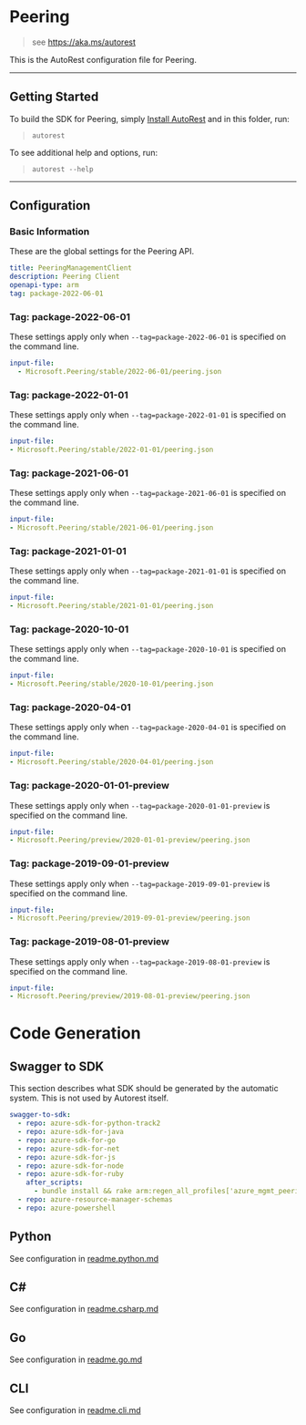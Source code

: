 # Peering

> see https://aka.ms/autorest

This is the AutoRest configuration file for Peering.

---

## Getting Started

To build the SDK for Peering, simply [Install AutoRest](https://aka.ms/autorest/install) and in this folder, run:

> `autorest`

To see additional help and options, run:

> `autorest --help`

---

## Configuration

### Basic Information

These are the global settings for the Peering API.

``` yaml
title: PeeringManagementClient
description: Peering Client
openapi-type: arm
tag: package-2022-06-01
```


### Tag: package-2022-06-01

These settings apply only when `--tag=package-2022-06-01` is specified on the command line.

```yaml $(tag) == 'package-2022-06-01'
input-file:
  - Microsoft.Peering/stable/2022-06-01/peering.json
```
### Tag: package-2022-01-01

These settings apply only when `--tag=package-2022-01-01` is specified on the command line.

``` yaml $(tag) == 'package-2022-01-01'
input-file:
- Microsoft.Peering/stable/2022-01-01/peering.json
```

### Tag: package-2021-06-01

These settings apply only when `--tag=package-2021-06-01` is specified on the command line.

``` yaml $(tag) == 'package-2021-06-01'
input-file:
- Microsoft.Peering/stable/2021-06-01/peering.json
```

### Tag: package-2021-01-01

These settings apply only when `--tag=package-2021-01-01` is specified on the command line.

``` yaml $(tag) == 'package-2021-01-01'
input-file:
- Microsoft.Peering/stable/2021-01-01/peering.json
```

### Tag: package-2020-10-01

These settings apply only when `--tag=package-2020-10-01` is specified on the command line.

``` yaml $(tag) == 'package-2020-10-01'
input-file:
- Microsoft.Peering/stable/2020-10-01/peering.json
```

### Tag: package-2020-04-01

These settings apply only when `--tag=package-2020-04-01` is specified on the command line.

``` yaml $(tag) == 'package-2020-04-01'
input-file:
- Microsoft.Peering/stable/2020-04-01/peering.json
```

### Tag: package-2020-01-01-preview

These settings apply only when `--tag=package-2020-01-01-preview` is specified on the command line.

``` yaml $(tag) == 'package-2020-01-01-preview'
input-file:
- Microsoft.Peering/preview/2020-01-01-preview/peering.json
```

### Tag: package-2019-09-01-preview

These settings apply only when `--tag=package-2019-09-01-preview` is specified on the command line.

``` yaml $(tag) == 'package-2019-09-01-preview'
input-file:
- Microsoft.Peering/preview/2019-09-01-preview/peering.json
```

### Tag: package-2019-08-01-preview

These settings apply only when `--tag=package-2019-08-01-preview` is specified on the command line.

``` yaml $(tag) == 'package-2019-08-01-preview'
input-file:
- Microsoft.Peering/preview/2019-08-01-preview/peering.json
```

# Code Generation

## Swagger to SDK

This section describes what SDK should be generated by the automatic system.
This is not used by Autorest itself.

``` yaml $(swagger-to-sdk)
swagger-to-sdk:
  - repo: azure-sdk-for-python-track2
  - repo: azure-sdk-for-java
  - repo: azure-sdk-for-go
  - repo: azure-sdk-for-net
  - repo: azure-sdk-for-js
  - repo: azure-sdk-for-node
  - repo: azure-sdk-for-ruby
    after_scripts:
      - bundle install && rake arm:regen_all_profiles['azure_mgmt_peering']
  - repo: azure-resource-manager-schemas
  - repo: azure-powershell
```

## Python

See configuration in [readme.python.md](./readme.python.md)

## C#

See configuration in [readme.csharp.md](./readme.csharp.md)

## Go

See configuration in [readme.go.md](./readme.go.md)

## CLI

See configuration in [readme.cli.md](./readme.cli.md)
